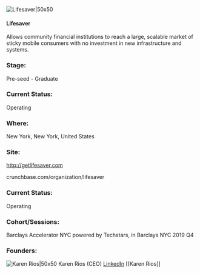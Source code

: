 

![Lifesaver|50x50](https://apimg.techstars.com/connect/images/image_files/600f0f326a498b0008000097/original/lifesaver.jpg)

#### Lifesaver
Allows community financial institutions to reach a large, scalable market of sticky mobile consumers with no investment in new infrastructure and systems.

### Stage: 
Pre-seed - Graduate 

### Current Status: 
Operating

### Where:
New York, New York, United States

### Site:
http://getlifesaver.com



crunchbase.com/organization/lifesaver

### Current Status: 
Operating

### Cohort/Sessions: 
Barclays Accelerator NYC powered by Techstars, in Barclays NYC 2019 Q4

### Founders: 

![Karen Rios|50x50](https://apimg.techstars.com/connect/images/image_files/5d6947bb34a60d6ee1000018/original/Karen_Rios.jpg) Karen Rios (CEO) [LinkedIn](https://linkedin.com/in/karenrios11) [[Karen Rios]]


